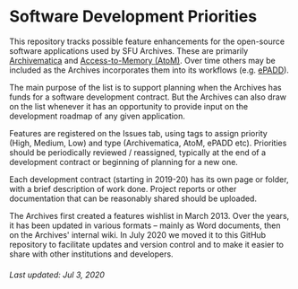 # Software Development Priorities

This repository tracks possible feature enhancements for the open-source software applications used by SFU Archives. These are primarily [Archivematica](https://www.archivematica.org/en/) and [Access-to-Memory (AtoM)](https://www.accesstomemory.org/en/). Over time others may be included as the Archives incorporates them into its workflows (e.g. [ePADD](https://library.stanford.edu/projects/epadd)).

The main purpose of the list is to support planning when the Archives has funds for a software development contract. But the Archives can also draw on the list whenever it has an opportunity to provide input on the development roadmap of any given application.

Features are registered on the Issues tab, using tags to assign priority (High, Medium, Low) and type (Archivematica, AtoM, ePADD etc). Priorities should be periodically reviewed / reassigned, typically at the end of a development contract or beginning of planning for a new one.

Each development contract (starting in 2019-20) has its own page or folder, with a brief description of work done. Project reports or other documentation that can be reasonably shared should be uploaded.

The Archives first created a features wishlist in March 2013. Over the years, it has been updated in various formats – mainly as Word documents, then on the Archives' internal wiki. In July 2020 we moved it to this GitHub repository to facilitate updates and version control and to make it easier to share with other institutions and developers.

###### Last updated: Jul 3, 2020
